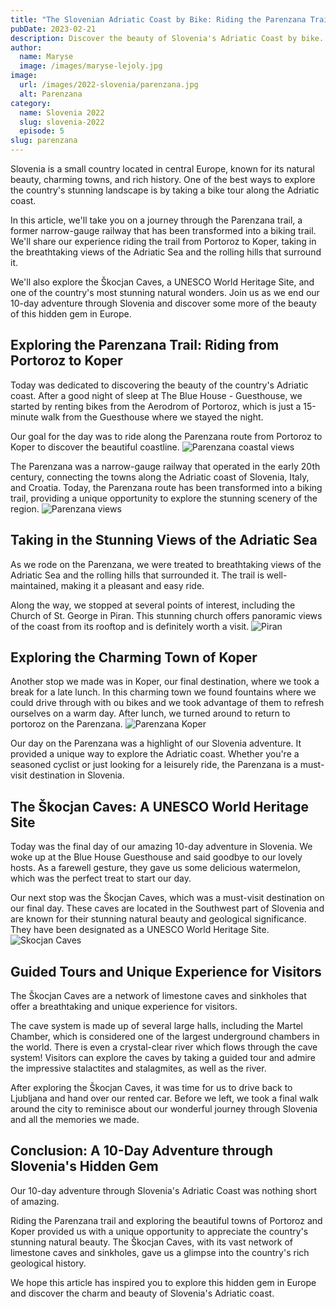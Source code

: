 ```yaml
---
title: "The Slovenian Adriatic Coast by Bike: Riding the Parenzana Trail from Portoroz to Koper"
pubDate: 2023-02-21
description: Discover the beauty of Slovenia's Adriatic Coast by bike. Ride the Parenzana trail from Portoroz to Koper and explore the breathtaking Škocjan Caves.
author:
  name: Maryse
  image: /images/maryse-lejoly.jpg
image:
  url: /images/2022-slovenia/parenzana.jpg
  alt: Parenzana
category:
  name: Slovenia 2022
  slug: slovenia-2022
  episode: 5
slug: parenzana
---
```


Slovenia is a small country located in central Europe, known for its natural beauty, charming towns, and rich history. One of the best ways to explore the country's stunning landscape is by taking a bike tour along the Adriatic coast.

In this article, we'll take you on a journey through the Parenzana trail, a former narrow-gauge railway that has been transformed into a biking trail. We'll share our experience riding the trail from Portoroz to Koper, taking in the breathtaking views of the Adriatic Sea and the rolling hills that surround it.

We'll also explore the Škocjan Caves, a UNESCO World Heritage Site, and one of the country's most stunning natural wonders. Join us as we end our 10-day adventure through Slovenia and discover some more of the beauty of this hidden gem in Europe.

## Exploring the Parenzana Trail: Riding from Portoroz to Koper

Today was dedicated to discovering the beauty of the country's Adriatic coast. After a good night of sleep at The Blue House - Guesthouse, we started by renting bikes from the Aerodrom of Portoroz, which is just a 15-minute walk from the Guesthouse where we stayed the night.

Our goal for the day was to ride along the Parenzana route from Portoroz to Koper to discover the beautiful coastline.
![Parenzana coastal views](/images/2022-slovenia/parenzana-coastal-views.jpg)

The Parenzana was a narrow-gauge railway that operated in the early 20th century, connecting the towns along the Adriatic coast of Slovenia, Italy, and Croatia. Today, the Parenzana route has been transformed into a biking trail, providing a unique opportunity to explore the stunning scenery of the region.
![Parenzana views](/images/2022-slovenia/parenzana-views.jpg)

## Taking in the Stunning Views of the Adriatic Sea

As we rode on the Parenzana, we were treated to breathtaking views of the Adriatic Sea and the rolling hills that surrounded it. The trail is well-maintained, making it a pleasant and easy ride.

Along the way, we stopped at several points of interest, including the Church of St. George in Piran. This stunning church offers panoramic views of the coast from its rooftop and is definitely worth a visit.
![Piran](/images/2022-slovenia/piran.jpg)

## Exploring the Charming Town of Koper

Another stop we made was in Koper, our final destination, where we took a break for a late lunch. In this charming town we found fountains where we could drive through with ou bikes and we took advantage of them to refresh ourselves on a warm day. After lunch, we turned around to return to portoroz on the Parenzana.
![Parenzana Koper](/images/2022-slovenia/parenzana-koper.jpg)

Our day on the Parenzana was a highlight of our Slovenia adventure. It provided a unique way to explore the Adriatic coast. Whether you're a seasoned cyclist or just looking for a leisurely ride, the Parenzana is a must-visit destination in Slovenia.

## The Škocjan Caves: A UNESCO World Heritage Site

Today was the final day of our amazing 10-day adventure in Slovenia. We woke up at the Blue House Guesthouse and said goodbye to our lovely hosts. As a farewell gesture, they gave us some delicious watermelon, which was the perfect treat to start our day.

Our next stop was the Škocjan Caves, which was a must-visit destination on our final day. These caves are located in the Southwest part of Slovenia and are known for their stunning natural beauty and geological significance. They have been designated as a UNESCO World Heritage Site.
![Skocjan Caves](/images/2022-slovenia/skocjan-caves.jpg)

## Guided Tours and Unique Experience for Visitors

The Škocjan Caves are a network of limestone caves and sinkholes that offer a breathtaking and unique experience for visitors.

The cave system is made up of several large halls, including the Martel Chamber, which is considered one of the largest underground chambers in the world. There is even a crystal-clear river which flows through the cave system! Visitors can explore the caves by taking a guided tour and admire the impressive stalactites and stalagmites, as well as the river.

After exploring the Škocjan Caves, it was time for us to drive back to Ljubljana and hand over our rented car. Before we left, we took a final walk around the city to reminisce about our wonderful journey through Slovenia and all the memories we made.

## Conclusion: A 10-Day Adventure through Slovenia's Hidden Gem

Our 10-day adventure through Slovenia's Adriatic Coast was nothing short of amazing.

Riding the Parenzana trail and exploring the beautiful towns of Portoroz and Koper provided us with a unique opportunity to appreciate the country's stunning natural beauty. The Škocjan Caves, with its vast network of limestone caves and sinkholes, gave us a glimpse into the country's rich geological history.

We hope this article has inspired you to explore this hidden gem in Europe and discover the charm and beauty of Slovenia's Adriatic coast.
